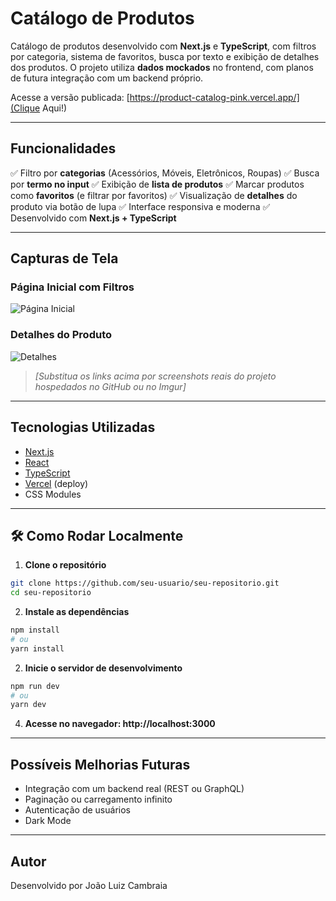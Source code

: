 # Catálogo de Produtos

Catálogo de produtos desenvolvido com **Next.js** e **TypeScript**, com filtros por categoria, sistema de favoritos, busca por texto e exibição de detalhes dos produtos. O projeto utiliza **dados mockados** no frontend, com planos de futura integração com um backend próprio.

Acesse a versão publicada: [https://product-catalog-pink.vercel.app/](Clique Aqui!)

---

## Funcionalidades

✅ Filtro por **categorias** (Acessórios, Móveis, Eletrônicos, Roupas)
✅ Busca por **termo no input**
✅ Exibição de **lista de produtos**
✅ Marcar produtos como **favoritos** (e filtrar por favoritos)
✅ Visualização de **detalhes** do produto via botão de lupa
✅ Interface responsiva e moderna
✅ Desenvolvido com **Next.js + TypeScript**

---

## Capturas de Tela

### Página Inicial com Filtros

![Página Inicial](https://user-images.githubusercontent.com/your-screenshot-1.png)

### Detalhes do Produto

![Detalhes](https://user-images.githubusercontent.com/your-screenshot-2.png)

> _[Substitua os links acima por screenshots reais do projeto hospedados no GitHub ou no Imgur]_

---

## Tecnologias Utilizadas

- [Next.js](https://nextjs.org/)
- [React](https://reactjs.org/)
- [TypeScript](https://www.typescriptlang.org/)
- [Vercel](https://vercel.com/) (deploy)
- CSS Modules

---

## 🛠️ Como Rodar Localmente

1. **Clone o repositório**

```bash
git clone https://github.com/seu-usuario/seu-repositorio.git
cd seu-repositorio
```

2. **Instale as dependências**

```bash
npm install
# ou
yarn install
```

2. **Inicie o servidor de desenvolvimento**

```bash
npm run dev
# ou
yarn dev
```

4. **Acesse no navegador: http://localhost:3000**

---

## Possíveis Melhorias Futuras

- Integração com um backend real (REST ou GraphQL)
- Paginação ou carregamento infinito
- Autenticação de usuários
- Dark Mode

---

## Autor

Desenvolvido por João Luiz Cambraia

